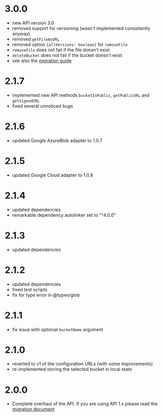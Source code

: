# 3.0.0
- new API version 3.0
- removed support for versioning (wasn't implemented consistently anyway)
- removed `getFileAsURL`
- removed option `{allVersions: boolean}` for `removeFile`
- `removeFile` does not fail if the file doesn't exist
- `deleteBucket` does not fail if the bucket doesn't exist
- see also the [migration guide](https://github.com/tweedegolf/storage-abstraction/blob/master/migration_to_api3.0.md)

# 2.1.7
- implemented new API methods `bucketIsPublic`, `getPublicURL` and `getSignedURL`
- fixed several unnoticed bugs

# 2.1.6
- updated Google AzureBlob adapter to 1.0.7

# 2.1.5
- updated Google Cloud adapter to 1.0.8

# 2.1.4
- updated dependencies
- remarkable dependency autolinker set to "^4.0.0"

# 2.1.3
- updated dependencies

# 2.1.2
- updated dependencies
- fixed test scripts
- fix for type error in @types/glob

# 2.1.1
- fix issue with optional `bucketName` argument

# 2.1.0
- reverted to v1 of the configuration URLs (with some improvements)
- re-implemented storing the selected bucket in local state

# 2.0.0
- Complete overhaul of the API. If you are using API 1.x please read the [migration document](migration_to_api2.1.md)

